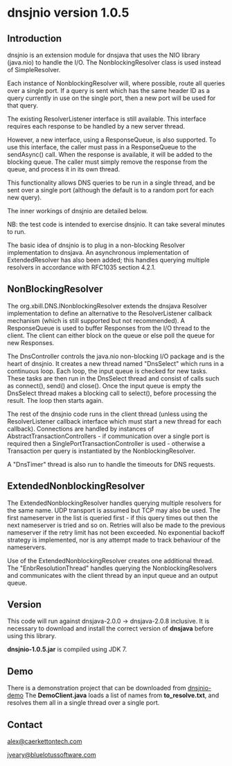dnsjnio version 1.0.5
=====================

Introduction
------------

dnsjnio is an extension module for dnsjava that uses the NIO library
(java.nio) to handle the I/O.  The NonblockingResolver class is used
instead of SimpleResolver.

Each instance of NonblockingResolver will, where possible, route all
queries over a single port.  If a query is sent which has the same
header ID as a query currently in use on the single port, then a new
port will be used for that query.

The existing ResolverListener interface is still available.  This
interface requires each response to be handled by a new server thread.

However, a new interface, using a ResponseQueue, is also supported.  To
use this interface, the caller must pass in a ResponseQueue to the
sendAsync() call.  When the response is available, it will be added to
the blocking queue.  The caller must simply remove the response from
the queue, and process it in its own thread.

This functionality allows DNS queries to be run in a single thread, and
be sent over a single port (although the default is to a random port
for each new query).

The inner workings of dnsjnio are detailed below.

NB: the test code is intended to exercise dnsjnio.  It can take several
minutes to run.


The basic idea of dnsjnio is to plug in a non-blocking Resolver 
implementation to dnsjava. An asynchronous implementation of 
ExtendedResolver has also been added; this handles querying multiple 
resolvers in accordance with RFC1035 section 4.2.1.


NonBlockingResolver
-------------------

The org.xbill.DNS.INonblockingResolver extends the dnsjava Resolver 
implementation to define an alternative to the ResolverListener 
callback mechanism (which is still supported but not recommended). 
A ResponseQueue is used to buffer Responses from the I/O thread to the
client. The client can either block on the queue or else poll the queue
for new Responses.

The DnsController controls the java.nio non-blocking I/O package and is
the heart of dnsjnio. It creates a new thread named "DnsSelect" which 
runs in a continuous loop. Each loop, the input queue is checked for 
new tasks. These tasks are then run in the DnsSelect thread and consist 
of calls such as connect(), send() and close(). Once the input queue is
empty the DnsSelect thread makes a blocking call to select(), before 
processing the result. The loop then starts again.

The rest of the dnsjnio code runs in the client thread (unless using the
ResolverListener callback interface which must start a new thread for 
each callback). Connections are handled by instances of 
AbstractTransactionControllers - if communication over a single port is
required then a SinglePortTransactionController is used - otherwise a 
Transaction per query is instantiated by the NonblockingResolver.

A "DnsTimer" thread is also run to handle the timeouts for DNS requests.

ExtendedNonblockingResolver
---------------------------

The ExtendedNonblockingResolver handles querying multiple resolvers
for the same name. UDP transport is assumed but TCP may also be used.
The first nameserver in the list is queried first - if this query times
out then the next nameserver is tried and so on. Retries will also be
made to the previous nameserver if the retry limit has not been
exceeded. No exponential backoff strategy is implemented, nor is any
attempt made to track behaviour of the nameservers.

Use of the ExtendedNonblockingResolver creates one additional thread.
The "EnbrResolutionThread" handles querying the NonblockingResolvers
and communicates with the client thread by an input queue and an output
queue.

Version
-------

This code will run against dnsjava-2.0.0 -> dnsjava-2.0.8 inclusive. It is necessary to download and install the correct version of __dnsjava__ before using this library.

__dnsjnio-1.0.5.jar__ is compiled using JDK 7.

Demo
----

There is a demonstration project that can be downloaded from [dnsjnio-demo](https://github.com/jyeary/dnsjnio-demo)
The **DemoClient.java** loads a list of names from **to_resolve.txt**, and resolves them all in a single thread over a single port.


Contact
-------

alex@caerkettontech.com

jyeary@bluelotussoftware.com

